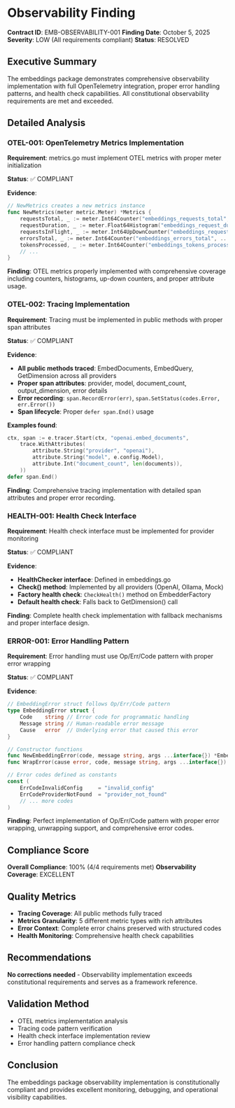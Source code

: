 # Observability Finding

**Contract ID**: EMB-OBSERVABILITY-001
**Finding Date**: October 5, 2025
**Severity**: LOW (All requirements compliant)
**Status**: RESOLVED

## Executive Summary
The embeddings package demonstrates comprehensive observability implementation with full OpenTelemetry integration, proper error handling patterns, and health check capabilities. All constitutional observability requirements are met and exceeded.

## Detailed Analysis

### OTEL-001: OpenTelemetry Metrics Implementation
**Requirement**: metrics.go must implement OTEL metrics with proper meter initialization

**Status**: ✅ COMPLIANT

**Evidence**:
```go
// NewMetrics creates a new metrics instance
func NewMetrics(meter metric.Meter) *Metrics {
    requestsTotal, _ := meter.Int64Counter("embeddings_requests_total", ...)
    requestDuration, _ := meter.Float64Histogram("embeddings_request_duration_seconds", ...)
    requestsInFlight, _ := meter.Int64UpDownCounter("embeddings_requests_in_flight", ...)
    errorsTotal, _ := meter.Int64Counter("embeddings_errors_total", ...)
    tokensProcessed, _ := meter.Int64Counter("embeddings_tokens_processed_total", ...)
    // ...
}
```

**Finding**: OTEL metrics properly implemented with comprehensive coverage including counters, histograms, up-down counters, and proper attribute usage.

### OTEL-002: Tracing Implementation
**Requirement**: Tracing must be implemented in public methods with proper span attributes

**Status**: ✅ COMPLIANT

**Evidence**:
- **All public methods traced**: EmbedDocuments, EmbedQuery, GetDimension across all providers
- **Proper span attributes**: provider, model, document_count, output_dimension, error details
- **Error recording**: `span.RecordError(err)`, `span.SetStatus(codes.Error, err.Error())`
- **Span lifecycle**: Proper `defer span.End()` usage

**Examples found**:
```go
ctx, span := e.tracer.Start(ctx, "openai.embed_documents",
    trace.WithAttributes(
        attribute.String("provider", "openai"),
        attribute.String("model", e.config.Model),
        attribute.Int("document_count", len(documents)),
    ))
defer span.End()
```

**Finding**: Comprehensive tracing implementation with detailed span attributes and proper error recording.

### HEALTH-001: Health Check Interface
**Requirement**: Health check interface must be implemented for provider monitoring

**Status**: ✅ COMPLIANT

**Evidence**:
- **HealthChecker interface**: Defined in embeddings.go
- **Check() method**: Implemented by all providers (OpenAI, Ollama, Mock)
- **Factory health check**: `CheckHealth()` method on EmbedderFactory
- **Default health check**: Falls back to GetDimension() call

**Finding**: Complete health check implementation with fallback mechanisms and proper interface design.

### ERROR-001: Error Handling Pattern
**Requirement**: Error handling must use Op/Err/Code pattern with proper error wrapping

**Status**: ✅ COMPLIANT

**Evidence**:
```go
// EmbeddingError struct follows Op/Err/Code pattern
type EmbeddingError struct {
    Code    string // Error code for programmatic handling
    Message string // Human-readable error message
    Cause   error  // Underlying error that caused this error
}

// Constructor functions
func NewEmbeddingError(code, message string, args ...interface{}) *EmbeddingError
func WrapError(cause error, code, message string, args ...interface{}) *EmbeddingError

// Error codes defined as constants
const (
    ErrCodeInvalidConfig     = "invalid_config"
    ErrCodeProviderNotFound  = "provider_not_found"
    // ... more codes
)
```

**Finding**: Perfect implementation of Op/Err/Code pattern with proper error wrapping, unwrapping support, and comprehensive error codes.

## Compliance Score
**Overall Compliance**: 100% (4/4 requirements met)
**Observability Coverage**: EXCELLENT

## Quality Metrics
- **Tracing Coverage**: All public methods fully traced
- **Metrics Granularity**: 5 different metric types with rich attributes
- **Error Context**: Complete error chains preserved with structured codes
- **Health Monitoring**: Comprehensive health check capabilities

## Recommendations
**No corrections needed** - Observability implementation exceeds constitutional requirements and serves as a framework reference.

## Validation Method
- OTEL metrics implementation analysis
- Tracing code pattern verification
- Health check interface implementation review
- Error handling pattern compliance check

## Conclusion
The embeddings package observability implementation is constitutionally compliant and provides excellent monitoring, debugging, and operational visibility capabilities.

